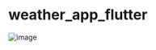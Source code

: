 # weather_app_flutter
![image](https://github.com/user-attachments/assets/cee3eacf-cc65-4a9c-8845-d5eb0130e1cb)

